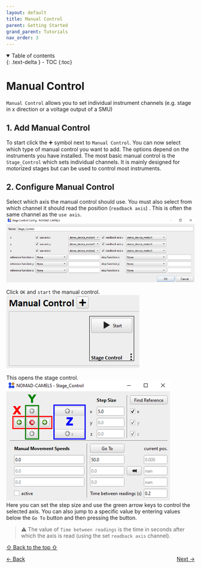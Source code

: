 ```yaml
---
layout: default
title: Manual Control
parent: Getting Started
grand_parent: Tutorials
nav_order: 3
---
```




<details open markdown="block">
  <summary>
    Table of contents
  </summary>
  {: .text-delta }
- TOC
{:toc}
</details>


# Manual Control
`Manual Control` allows you to set individual instrument channels (e.g. stage in x direction or a voltage output of a SMU)
## 1. Add Manual Control
To start  click the &#10133; symbol next to `Manual Control`. You can now select which type of manual control you want to add. The options depend on the instruments you have installed. The most basic manual control is the `Stage_Control` which sets individual channels. It is mainly designed for motorized stages but can be used to control most instruments. 
## 2. Configure Manual Control
Select which axis the manual control should use. You must also select from which channel it should read the position (`readback axis`) . This is often the same channel as the `use axis`.
![img_45.png](img_45.png)

Click `OK` and `start` the manual control.\
![img_46.png](img_46.png)

This opens the stage control.\
![img_47.png](img_47.png)\
Here you can set the step size and use the green arrow keys to control the selected axis. You can also jump to a specific value by entering values below the `Go To` button and then pressing the button.
> &#9888; The value of `Time between readings` is the time in seconds after which the axis is read (using the set `readback axis` channel).

[&#8679; Back to the top &#8679;](#table-of-contents)
<p style="text-align:left;">
  <span style="color: grey;">
  <a href="quick_start_protocols.html">&larr; Back</a>
  </span>
  <span style="float:right;">
    <a href="quick_start_plots.html">Next &rarr;</a><br>
  </span>
</p>
